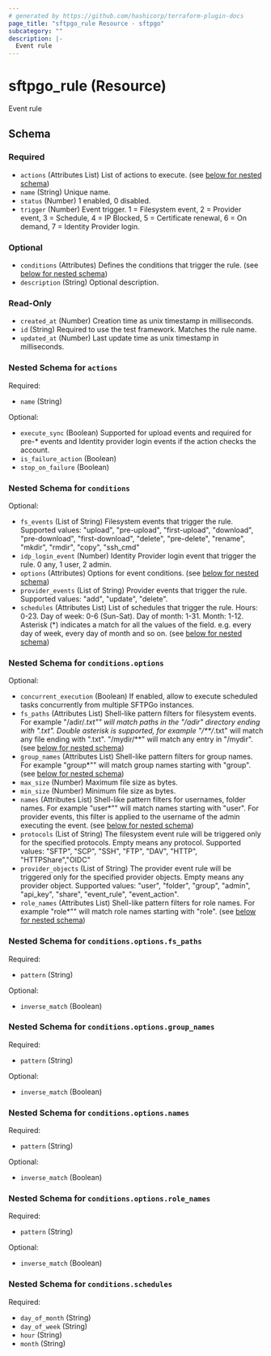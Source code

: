 ```yaml
---
# generated by https://github.com/hashicorp/terraform-plugin-docs
page_title: "sftpgo_rule Resource - sftpgo"
subcategory: ""
description: |-
  Event rule
---
```


# sftpgo_rule (Resource)

Event rule



<!-- schema generated by tfplugindocs -->
## Schema

### Required

- `actions` (Attributes List) List of actions to execute. (see [below for nested schema](#nestedatt--actions))
- `name` (String) Unique name.
- `status` (Number) 1 enabled, 0 disabled.
- `trigger` (Number) Event trigger. 1 = Filesystem event, 2 = Provider event, 3 = Schedule, 4 = IP Blocked, 5 = Certificate renewal, 6 = On demand, 7 = Identity Provider login.

### Optional

- `conditions` (Attributes) Defines the conditions that trigger the rule. (see [below for nested schema](#nestedatt--conditions))
- `description` (String) Optional description.

### Read-Only

- `created_at` (Number) Creation time as unix timestamp in milliseconds.
- `id` (String) Required to use the test framework. Matches the rule name.
- `updated_at` (Number) Last update time as unix timestamp in milliseconds.

<a id="nestedatt--actions"></a>
### Nested Schema for `actions`

Required:

- `name` (String)

Optional:

- `execute_sync` (Boolean) Supported for upload events and required for pre-* events and Identity provider login events if the action checks the account.
- `is_failure_action` (Boolean)
- `stop_on_failure` (Boolean)


<a id="nestedatt--conditions"></a>
### Nested Schema for `conditions`

Optional:

- `fs_events` (List of String) Filesystem events that trigger the rule. Supported values: "upload", "pre-upload", "first-upload", "download", "pre-download", "first-download", "delete", "pre-delete", "rename", "mkdir", "rmdir", "copy", "ssh_cmd"
- `idp_login_event` (Number) Identity Provider login event that trigger the rule. 0 any, 1 user, 2 admin.
- `options` (Attributes) Options for event conditions. (see [below for nested schema](#nestedatt--conditions--options))
- `provider_events` (List of String) Provider events that trigger the rule. Supported values: "add", "update", "delete".
- `schedules` (Attributes List) List of schedules that trigger the rule. Hours: 0-23. Day of week: 0-6 (Sun-Sat). Day of month: 1-31. Month: 1-12. Asterisk (*) indicates a match for all the values of the field. e.g. every day of week, every day of month and so on. (see [below for nested schema](#nestedatt--conditions--schedules))

<a id="nestedatt--conditions--options"></a>
### Nested Schema for `conditions.options`

Optional:

- `concurrent_execution` (Boolean) If enabled, allow to execute scheduled tasks concurrently from multiple SFTPGo instances.
- `fs_paths` (Attributes List) Shell-like pattern filters for filesystem events. For example "/adir/*.txt"" will match paths in the "/adir" directory ending with ".txt". Double asterisk is supported, for example "/**/*.txt" will match any file ending with ".txt". "/mydir/**" will match any entry in "/mydir". (see [below for nested schema](#nestedatt--conditions--options--fs_paths))
- `group_names` (Attributes List) Shell-like pattern filters for group names. For example "group*"" will match group names starting with "group". (see [below for nested schema](#nestedatt--conditions--options--group_names))
- `max_size` (Number) Maximum file size as bytes.
- `min_size` (Number) Minimum file size as bytes.
- `names` (Attributes List) Shell-like pattern filters for usernames, folder names. For example "user*"" will match names starting with "user". For provider events, this filter is applied to the username of the admin executing the event. (see [below for nested schema](#nestedatt--conditions--options--names))
- `protocols` (List of String) The filesystem event rule will be triggered only for the specified protocols. Empty means any protocol. Supported values: "SFTP", "SCP", "SSH", "FTP", "DAV", "HTTP", "HTTPShare","OIDC"
- `provider_objects` (List of String) The provider event rule will be triggered only for the specified provider objects. Empty means any provider object. Supported values: "user", "folder", "group", "admin", "api_key", "share", "event_rule", "event_action".
- `role_names` (Attributes List) Shell-like pattern filters for role names. For example "role*"" will match role names starting with "role". (see [below for nested schema](#nestedatt--conditions--options--role_names))

<a id="nestedatt--conditions--options--fs_paths"></a>
### Nested Schema for `conditions.options.fs_paths`

Required:

- `pattern` (String)

Optional:

- `inverse_match` (Boolean)


<a id="nestedatt--conditions--options--group_names"></a>
### Nested Schema for `conditions.options.group_names`

Required:

- `pattern` (String)

Optional:

- `inverse_match` (Boolean)


<a id="nestedatt--conditions--options--names"></a>
### Nested Schema for `conditions.options.names`

Required:

- `pattern` (String)

Optional:

- `inverse_match` (Boolean)


<a id="nestedatt--conditions--options--role_names"></a>
### Nested Schema for `conditions.options.role_names`

Required:

- `pattern` (String)

Optional:

- `inverse_match` (Boolean)



<a id="nestedatt--conditions--schedules"></a>
### Nested Schema for `conditions.schedules`

Required:

- `day_of_month` (String)
- `day_of_week` (String)
- `hour` (String)
- `month` (String)

